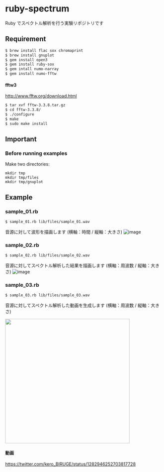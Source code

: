 # ruby-spectrum
Ruby でスペクトル解析を行う実験リポジトリです

## Requirement
```bash
$ brew install flac sox chromaprint
$ brew install gnuplot
$ gem install open3
$ gem install ruby-sox
$ gem intall numo-narray
$ gem install numo-fftw
```

#### fftw3
http://www.fftw.org/download.html
```bash
$ tar xvf fftw-3.3.8.tar.gz
$ cd fftw-3.3.8/
$ ./configure
$ make
$ sudo make install
```

## Important
### Before running examples

Make two directories:
```
mkdir tmp
mkdir tmp/files
mkdir tmp/gnuplot
```

## Example
### sample_01.rb
```bash
$ sample_01.rb lib/files/sample_01.wav
```
音源に対して波形を描画します (横軸：時間 / 縦軸：大きさ)
![image](https://user-images.githubusercontent.com/16236972/87400404-b9041a00-c5f3-11ea-8d8d-ba0a115bc14e.png)

### sample_02.rb
```bash
$ sample_02.rb lib/files/sample_02.wav
```
音源に対してスペクトル解析した結果を描画します (横軸：周波数 / 縦軸：大きさ)
![image](https://user-images.githubusercontent.com/16236972/87400503-dc2ec980-c5f3-11ea-9a21-5d54041471bd.png)

### sample_03.rb
```bash
$ sample_03.rb lib/files/sample_03.wav
```
音源に対してスペクトル解析した動画を生成します (横軸：周波数 / 縦軸：大きさ)

<img src="https://user-images.githubusercontent.com/16236972/87400613-03859680-c5f4-11ea-9fd4-0f6c54c14552.png" width="400">

#### 動画
https://twitter.com/kero_BIRUGE/status/1282946252703817728
